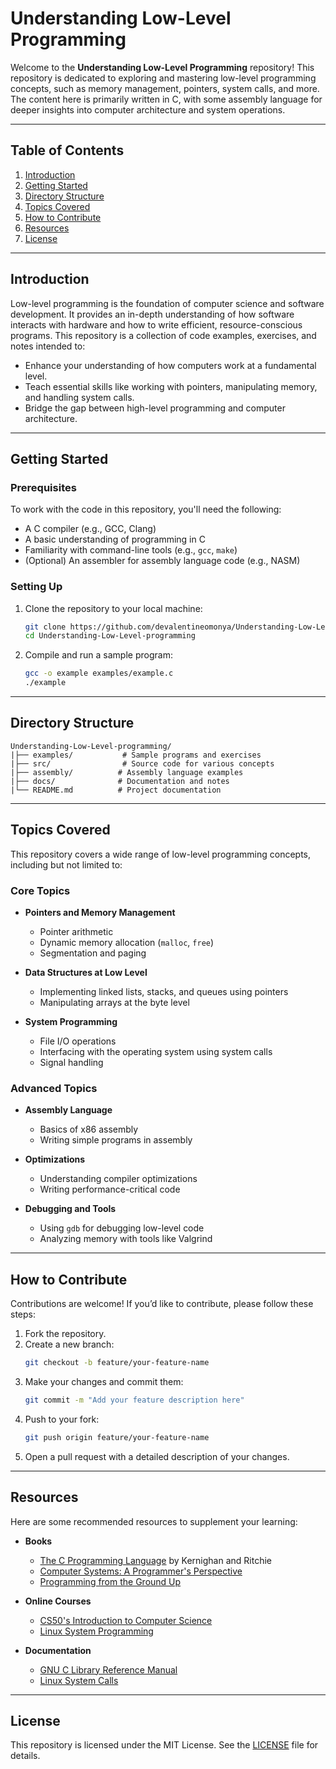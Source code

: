 # Understanding Low-Level Programming

Welcome to the **Understanding Low-Level Programming** repository! This repository is dedicated to exploring and mastering low-level programming concepts, such as memory management, pointers, system calls, and more. The content here is primarily written in C, with some assembly language for deeper insights into computer architecture and system operations.

---

## Table of Contents

1. [Introduction](#introduction)
2. [Getting Started](#getting-started)
3. [Directory Structure](#directory-structure)
4. [Topics Covered](#topics-covered)
5. [How to Contribute](#how-to-contribute)
6. [Resources](#resources)
7. [License](#license)

---

## Introduction

Low-level programming is the foundation of computer science and software development. It provides an in-depth understanding of how software interacts with hardware and how to write efficient, resource-conscious programs. This repository is a collection of code examples, exercises, and notes intended to:

- Enhance your understanding of how computers work at a fundamental level.
- Teach essential skills like working with pointers, manipulating memory, and handling system calls.
- Bridge the gap between high-level programming and computer architecture.

---

## Getting Started

### Prerequisites

To work with the code in this repository, you'll need the following:

- A C compiler (e.g., GCC, Clang)
- A basic understanding of programming in C
- Familiarity with command-line tools (e.g., `gcc`, `make`)
- (Optional) An assembler for assembly language code (e.g., NASM)

### Setting Up

1. Clone the repository to your local machine:

   ```bash
   git clone https://github.com/devalentineomonya/Understanding-Low-Level-programming.git
   cd Understanding-Low-Level-programming
   ```

2. Compile and run a sample program:

   ```bash
   gcc -o example examples/example.c
   ./example
   ```

---

## Directory Structure

```plaintext
Understanding-Low-Level-programming/
|├── examples/           # Sample programs and exercises
|├── src/                # Source code for various concepts
|├── assembly/          # Assembly language examples
|├── docs/              # Documentation and notes
|└── README.md          # Project documentation
```

---

## Topics Covered

This repository covers a wide range of low-level programming concepts, including but not limited to:

### Core Topics
- **Pointers and Memory Management**
  - Pointer arithmetic
  - Dynamic memory allocation (`malloc`, `free`)
  - Segmentation and paging

- **Data Structures at Low Level**
  - Implementing linked lists, stacks, and queues using pointers
  - Manipulating arrays at the byte level

- **System Programming**
  - File I/O operations
  - Interfacing with the operating system using system calls
  - Signal handling

### Advanced Topics
- **Assembly Language**
  - Basics of x86 assembly
  - Writing simple programs in assembly

- **Optimizations**
  - Understanding compiler optimizations
  - Writing performance-critical code

- **Debugging and Tools**
  - Using `gdb` for debugging low-level code
  - Analyzing memory with tools like Valgrind

---

## How to Contribute

Contributions are welcome! If you’d like to contribute, please follow these steps:

1. Fork the repository.
2. Create a new branch:
   ```bash
   git checkout -b feature/your-feature-name
   ```
3. Make your changes and commit them:
   ```bash
   git commit -m "Add your feature description here"
   ```
4. Push to your fork:
   ```bash
   git push origin feature/your-feature-name
   ```
5. Open a pull request with a detailed description of your changes.

---

## Resources

Here are some recommended resources to supplement your learning:

- **Books**
  - [The C Programming Language](https://en.wikipedia.org/wiki/The_C_Programming_Language) by Kernighan and Ritchie
  - [Computer Systems: A Programmer's Perspective](https://csapp.cs.cmu.edu/)
  - [Programming from the Ground Up](https://savannah.nongnu.org/projects/pgubook/)

- **Online Courses**
  - [CS50's Introduction to Computer Science](https://cs50.harvard.edu/)
  - [Linux System Programming](https://linuxcommand.org/)

- **Documentation**
  - [GNU C Library Reference Manual](https://www.gnu.org/software/libc/manual/)
  - [Linux System Calls](https://man7.org/linux/man-pages/dir_section_2.html)

---

## License

This repository is licensed under the MIT License. See the [LICENSE](LICENSE) file for details.



